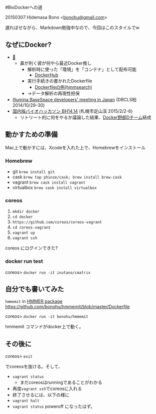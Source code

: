 #BioDockerへの道

20150307 Hidemasa Bono \<bonohu@gmail.com\>

遅ればせながら、Markdown勉強中なので、今回はこのスタイルでw

## なぜにDocker?
* [🐶](https://twitter.com/inut)
	* 鼻が利く彼が何やら最近Docker推し
		* 解析時に使った「環境」を「コンテナ」として配布可能
			* [DockerHub](https://hub.docker.com/)
		* 実行手続きの書かれたDockerfile
			* [Dockerfileの例(hmmsearch)](https://registry.hub.docker.com/u/bonohu/debian-hmmsearch2/)
		* →データ解析の再現性担保
* [Illumina BaseSpace developers' meeting in Japan](http://www.illuminakk.co.jp/events/seminar_japan.ilmn) (DBCLS柏 2014/10/29-30)
* [国内版バイオハッカソン BH14.14](http://wiki.lifesciencedb.jp/mw/BH14.14) (札幌市定山渓 2015/2/2-6)
	* リトリート的に何をやるか議論した結果、[Docker野郎Dチーム](http://wiki.lifesciencedb.jp/mw/BH14.14/Docker)結成

## 動かすための準備

Mac上で動かすには、Xcodeを入れた上で、Homebrewをインストール

### Homebrew

* git `brew install git`
* cask `brew tap phinze/cask; brew install brew-cask`
* vagrant `brew cask install vagrant`
* virtualbox `brew cask install virtualbox`

### coreos

1. `mkdir docker`
2. `cd docker`
3. `https://github.com/coreos/coreos-vagrant`
4. `cd coreos-vagrant`
5. `vagrant up`
6. `vagrant ssh`

coreos にログインできた?

### docker run test

coreos> `docker run -it inutano/cmatrix`

## 自分でも書いてみた

`hmmemit` in [HMMER package](http://hmmer.janelia.org/) 
https://github.com/bonohu/hmmemit/blob/master/Dockerfile

coreos> `docker run -it bonohu/hmmemit`

hmmemit コマンドがdocker上で動く。

## その後に

coreos> `exit`

でcoreosを抜ける。そして、

- `vagrant status`
	- まだcoreosはrunningであることがわかる
- 再度`vagrant ssh`でcoreosに入れる
- 終了させるには、以下の様に
 - `vagrant halt`
 - `vagrant status` poweroff になったはず。



